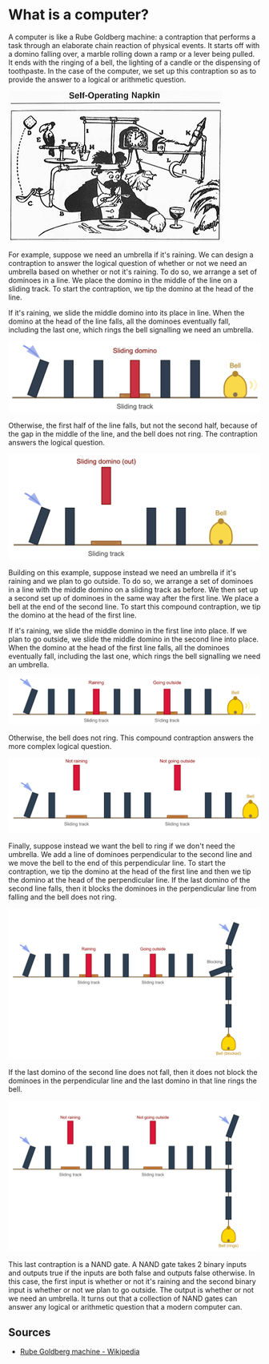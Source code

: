 # What is a computer?

A computer is like a Rube Goldberg machine: a contraption that performs a task through an elaborate chain reaction of physical events. It starts off with a domino falling over, a marble rolling down a ramp or a lever being pulled. It ends with the ringing of a bell, the lighting of a candle or the dispensing of toothpaste. In the case of the computer, we set up this contraption so as to provide the answer to a logical or arithmetic question.

![An example of a Rube Goldberg machine.](img/rube_goldberg.png)

For example, suppose we need an umbrella if it's raining. We can design a contraption to answer the logical question of whether or not we need an umbrella based on whether or not it's raining. To do so, we arrange a set of dominoes in a line. We place the domino in the middle of the line on a sliding track. To start the contraption, we tip the domino at the head of the line.

If it's raining, we slide the middle domino into its place in line. When the domino at the head of the line falls, all the dominoes eventually fall, including the last one, which rings the bell signalling we need an umbrella.

![When it's raining, we need an umbrella.](img/domino-switch-raining.png)

Otherwise, the first half of the line falls, but not the second half, because of the gap in the middle of the line, and the bell does not ring. The contraption answers the logical question.

![When it's not raining, we do not need an umbrella.](img/domino-switch-not-raining.png)

Building on this example, suppose instead we need an umbrella if it's raining and we plan to go outside. To do so, we arrange a set of dominoes in a line with the middle domino on a sliding track as before. We then set up a second set up of dominoes in the same way after the first line. We place a bell at the end of the second line. To start this compound contraption, we tip the domino at the head of the first line.

If it's raining, we slide the middle domino in the first line into place. If we plan to go outside, we slide the middle domino in the second line into place. When the domino at the head of the first line falls, all the dominoes eventually fall, including the last one, which rings the bell signalling we need an umbrella.

![When it's raining and we plan to go outside, we need an umbrella.](img/domino-raining-and-outside.png)

Otherwise, the bell does not ring. This compound contraption answers the more complex logical question.

![When it's not raining or we do not plan to go outside, we do not need an umbrella.](img/domino-not-raining-and-not-outside.png)

Finally, suppose instead we want the bell to ring if we don't need the umbrella. We add a line of dominoes perpendicular to the second line and we move the bell to the end of this perpendicular line. To start the contraption, we tip the domino at the head of the first line and then we tip the domino at the head of the perpendicular line. If the last domino of the second line falls, then it blocks the dominoes in the perpendicular line from falling and the bell does not ring. 

![When it's raining and we plan to go outside, do not ring the bell.](img/domino-raining-and-outside-inverted.png)

If the last domino of the second line does not fall, then it does not block the dominoes in the perpendicular line and the last domino in that line rings the bell.

![When it's not raining or we do not plan to go outside, ring the bell.](img/domino-not-raining-and-not-outside-inverted.png)

This last contraption is a NAND gate. A NAND gate takes 2 binary inputs and outputs true if the inputs are both false and outputs false otherwise. In this case, the first input is whether or not it's raining and the second binary input is whether or not we plan to go outside. The output is whether or not we need an umbrella. It turns out that a collection of NAND gates can answer any logical or arithmetic question that a modern computer can.

## Sources

* [Rube Goldberg machine - Wikipedia](https://en.wikipedia.org/wiki/Rube_Goldberg_machine)

